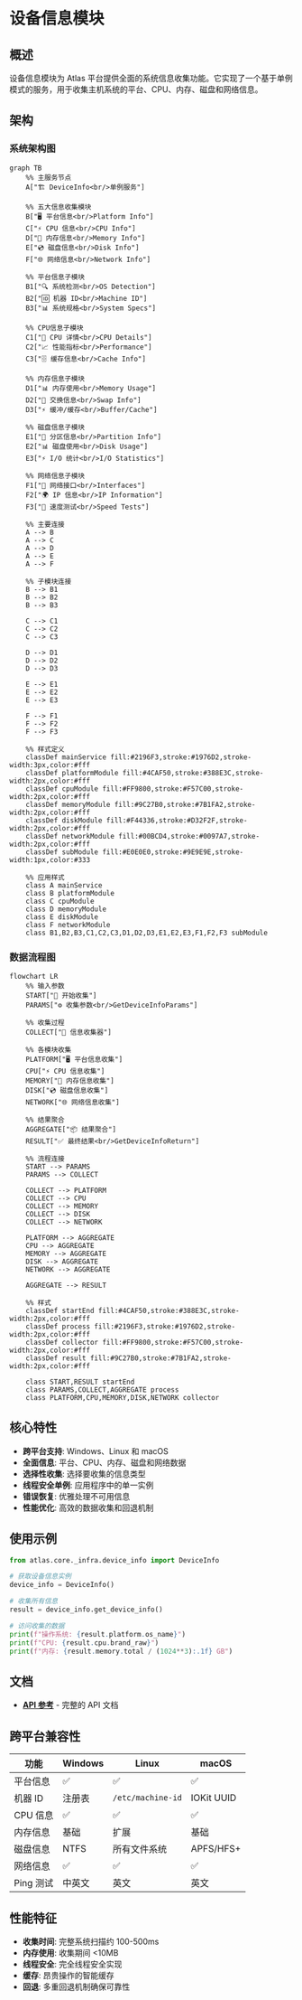 # 设备信息模块

## 概述

设备信息模块为 Atlas 平台提供全面的系统信息收集功能。它实现了一个基于单例模式的服务，用于收集主机系统的平台、CPU、内存、磁盘和网络信息。

## 架构

### 系统架构图

```mermaid
graph TB
    %% 主服务节点
    A["🏗️ DeviceInfo<br/>单例服务"]
    
    %% 五大信息收集模块
    B["🖥️ 平台信息<br/>Platform Info"]
    C["⚡ CPU 信息<br/>CPU Info"]
    D["💾 内存信息<br/>Memory Info"]
    E["💿 磁盘信息<br/>Disk Info"]
    F["🌐 网络信息<br/>Network Info"]
    
    %% 平台信息子模块
    B1["🔍 系统检测<br/>OS Detection"]
    B2["🆔 机器 ID<br/>Machine ID"]
    B3["📊 系统规格<br/>System Specs"]
    
    %% CPU信息子模块
    C1["🔧 CPU 详情<br/>CPU Details"]
    C2["📈 性能指标<br/>Performance"]
    C3["🗄️ 缓存信息<br/>Cache Info"]
    
    %% 内存信息子模块
    D1["📊 内存使用<br/>Memory Usage"]
    D2["🔄 交换信息<br/>Swap Info"]
    D3["⚡ 缓冲/缓存<br/>Buffer/Cache"]
    
    %% 磁盘信息子模块
    E1["📂 分区信息<br/>Partition Info"]
    E2["📊 磁盘使用<br/>Disk Usage"]
    E3["⚡ I/O 统计<br/>I/O Statistics"]
    
    %% 网络信息子模块
    F1["🔌 网络接口<br/>Interfaces"]
    F2["🌍 IP 信息<br/>IP Information"]
    F3["🚀 速度测试<br/>Speed Tests"]
    
    %% 主要连接
    A --> B
    A --> C
    A --> D
    A --> E
    A --> F
    
    %% 子模块连接
    B --> B1
    B --> B2
    B --> B3
    
    C --> C1
    C --> C2
    C --> C3
    
    D --> D1
    D --> D2
    D --> D3
    
    E --> E1
    E --> E2
    E --> E3
    
    F --> F1
    F --> F2
    F --> F3
    
    %% 样式定义
    classDef mainService fill:#2196F3,stroke:#1976D2,stroke-width:3px,color:#fff
    classDef platformModule fill:#4CAF50,stroke:#388E3C,stroke-width:2px,color:#fff
    classDef cpuModule fill:#FF9800,stroke:#F57C00,stroke-width:2px,color:#fff
    classDef memoryModule fill:#9C27B0,stroke:#7B1FA2,stroke-width:2px,color:#fff
    classDef diskModule fill:#F44336,stroke:#D32F2F,stroke-width:2px,color:#fff
    classDef networkModule fill:#00BCD4,stroke:#0097A7,stroke-width:2px,color:#fff
    classDef subModule fill:#E0E0E0,stroke:#9E9E9E,stroke-width:1px,color:#333
    
    %% 应用样式
    class A mainService
    class B platformModule
    class C cpuModule
    class D memoryModule
    class E diskModule
    class F networkModule
    class B1,B2,B3,C1,C2,C3,D1,D2,D3,E1,E2,E3,F1,F2,F3 subModule
```

### 数据流程图

```mermaid
flowchart LR
    %% 输入参数
    START["🚀 开始收集"]
    PARAMS["⚙️ 收集参数<br/>GetDeviceInfoParams"]
    
    %% 收集过程
    COLLECT["🔄 信息收集器"]
    
    %% 各模块收集
    PLATFORM["🖥️ 平台信息收集"]
    CPU["⚡ CPU 信息收集"]
    MEMORY["💾 内存信息收集"]
    DISK["💿 磁盘信息收集"]
    NETWORK["🌐 网络信息收集"]
    
    %% 结果聚合
    AGGREGATE["📦 结果聚合"]
    RESULT["✅ 最终结果<br/>GetDeviceInfoReturn"]
    
    %% 流程连接
    START --> PARAMS
    PARAMS --> COLLECT
    
    COLLECT --> PLATFORM
    COLLECT --> CPU
    COLLECT --> MEMORY
    COLLECT --> DISK
    COLLECT --> NETWORK
    
    PLATFORM --> AGGREGATE
    CPU --> AGGREGATE
    MEMORY --> AGGREGATE
    DISK --> AGGREGATE
    NETWORK --> AGGREGATE
    
    AGGREGATE --> RESULT
    
    %% 样式
    classDef startEnd fill:#4CAF50,stroke:#388E3C,stroke-width:2px,color:#fff
    classDef process fill:#2196F3,stroke:#1976D2,stroke-width:2px,color:#fff
    classDef collector fill:#FF9800,stroke:#F57C00,stroke-width:2px,color:#fff
    classDef result fill:#9C27B0,stroke:#7B1FA2,stroke-width:2px,color:#fff
    
    class START,RESULT startEnd
    class PARAMS,COLLECT,AGGREGATE process
    class PLATFORM,CPU,MEMORY,DISK,NETWORK collector
```

## 核心特性

- **跨平台支持**: Windows、Linux 和 macOS
- **全面信息**: 平台、CPU、内存、磁盘和网络数据
- **选择性收集**: 选择要收集的信息类型
- **线程安全单例**: 应用程序中的单一实例
- **错误恢复**: 优雅处理不可用信息
- **性能优化**: 高效的数据收集和回退机制

## 使用示例

```python
from atlas.core._infra.device_info import DeviceInfo

# 获取设备信息实例
device_info = DeviceInfo()

# 收集所有信息
result = device_info.get_device_info()

# 访问收集的数据
print(f"操作系统: {result.platform.os_name}")
print(f"CPU: {result.cpu.brand_raw}")
print(f"内存: {result.memory.total / (1024**3):.1f} GB")
```

## 文档

- [**API 参考**](api-reference.md) - 完整的 API 文档

## 跨平台兼容性

| 功能 | Windows | Linux | macOS |
|------|---------|-------|-------|
| 平台信息 | ✅ | ✅ | ✅ |
| 机器 ID | 注册表 | `/etc/machine-id` | IOKit UUID |
| CPU 信息 | ✅ | ✅ | ✅ |
| 内存信息 | 基础 | 扩展 | 基础 |
| 磁盘信息 | NTFS | 所有文件系统 | APFS/HFS+ |
| 网络信息 | ✅ | ✅ | ✅ |
| Ping 测试 | 中英文 | 英文 | 英文 |

## 性能特征

- **收集时间**: 完整系统扫描约 100-500ms
- **内存使用**: 收集期间 <10MB
- **线程安全**: 完全线程安全实现
- **缓存**: 昂贵操作的智能缓存
- **回退**: 多重回退机制确保可靠性